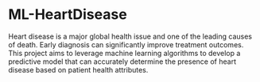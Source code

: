 # ML-HeartDisease
Heart disease is a major global health issue and one of the leading causes of death. Early diagnosis can significantly improve treatment outcomes. This project aims to leverage machine learning algorithms to develop a predictive model that can accurately determine the presence of heart disease based on patient health attributes.
